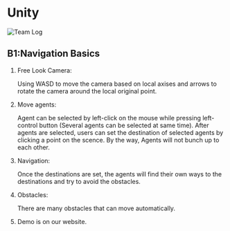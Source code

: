 # Unity

![Team Log](https://rawgit.com/YiDang/test/master/image/images.jpeg)

## B1:Navigation Basics
1. Free Look Camera:

    Using WASD to move the camera based on local axises and arrows to rotate the camera around the local original point.
	
2. Move agents:
    
    Agent can be selected by left-click on the mouse while pressing left-control button (Several agents can be selected at same time). After agents are selected, users can set the destination of selected agents by clicking a point on the scence. By the way, Agents will not bunch up to each other.
	
3. Navigation:
    
    Once the destinations are set, the agents will find their own ways to the destinations and try to avoid the obstacles.
	
4. Obstacles:
	
	There are many obstacles that can move automatically.
	
5. Demo is on our website.
